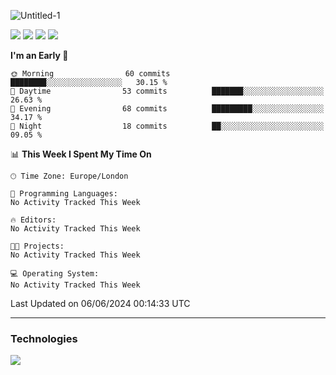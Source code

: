 ![Untitled-1](https://user-images.githubusercontent.com/60234159/205467341-42e8f0b2-29cf-4c4a-8c69-b9ffe772e4c8.png)

<a href="https://discord.gg/JHSdfAzd"><img src="https://img.shields.io/discord/870040784165040139"></a>
<a href="https://birb.studio"><img src="https://img.shields.io/website?down_color=red&down_message=down&up_color=green&up_message=up&url=https%3A%2F%2Fbirb.studio"></a>
<a href="https://github.com/birbexe"><img src="https://img.shields.io/github/followers/birbexe"></a>
<a href="https://github.com/birbexe"><img src="https://img.shields.io/github/stars/birbexe"></a>

<!--START_SECTION:waka-->
**I'm an Early 🐤** 

```text
🌞 Morning                60 commits          ████████░░░░░░░░░░░░░░░░░   30.15 % 
🌆 Daytime                53 commits          ███████░░░░░░░░░░░░░░░░░░   26.63 % 
🌃 Evening                68 commits          █████████░░░░░░░░░░░░░░░░   34.17 % 
🌙 Night                  18 commits          ██░░░░░░░░░░░░░░░░░░░░░░░   09.05 % 
```


📊 **This Week I Spent My Time On** 

```text
🕑︎ Time Zone: Europe/London

💬 Programming Languages: 
No Activity Tracked This Week

🔥 Editors: 
No Activity Tracked This Week

🐱‍💻 Projects: 
No Activity Tracked This Week

💻 Operating System: 
No Activity Tracked This Week
```


 Last Updated on 06/06/2024 00:14:33 UTC
<!--END_SECTION:waka-->

---

### Technologies

<img src="https://github-readme-stats.vercel.app/api?username=birbexe&count_private=true&show_icons=true&theme=dark"></img>
